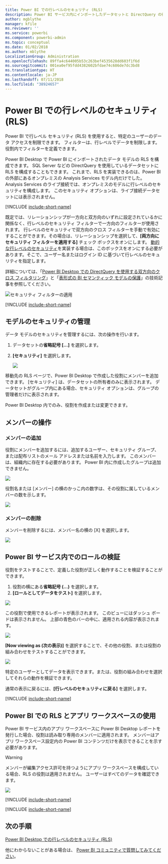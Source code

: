 ```yaml
---
title: Power BI での行レベルのセキュリティ (RLS)
description: Power BI サービス内にインポートしたデータセットと DirectQuery の行レベルのセキュリティを構成する方法。
author: mgblythe
manager: kfile
ms.reviewer: ''
ms.service: powerbi
ms.component: powerbi-admin
ms.topic: conceptual
ms.date: 01/02/2018
ms.author: mblythe
LocalizationGroup: Administration
ms.openlocfilehash: 89ffa4c644005b53c263bef4535628dd603f1f6d
ms.sourcegitcommit: 001ea0ef95fdd4382602bfdae74c686de7dc3bd8
ms.translationtype: HT
ms.contentlocale: ja-JP
ms.lasthandoff: 07/11/2018
ms.locfileid: "38924657"
---
```

# <a name="row-level-security-rls-with-power-bi"></a>Power BI での行レベルのセキュリティ (RLS)
Power BI で行レベル セキュリティ (RLS) を使用すると、特定のユーザーのデータ アクセスを制限できます。 フィルターは、行レベルでデータを制限します。 役割内でフィルターを定義できます。

Power BI Desktop で Power BI にインポートされたデータ モデルの RLS を構成できます。 SQL Server などの DirectQuery を使用しているデータセットに RLS を構成することもできます。 これまで、RLS を実装できるのは、Power BI の外部にあるオンプレミスの Analysis Services モデル内だけでした。 Analysis Services のライブ接続では、オンプレミスのモデルに行レベルのセキュリティを構成します。 このセキュリティ オプションは、ライブ接続データセットには表示されません。

[!INCLUDE [include-short-name](./includes/rls-desktop-define-roles.md)]

既定では、リレーションシップが一方向と双方向のいずれに設定されているかに関係なく、行レベルのセキュリティ フィルターで一方向のフィルターが使用されます。 行レベルのセキュリティで双方向のクロス フィルターを手動で有効にすることができます。その場合は、リレーションシップを選択して、**[両方向にセキュリティ フィルターを適用する]** チェック ボックスをオンにします。 [動的な行レベルのセキュリティ](https://docs.microsoft.com/sql/analysis-services/supplemental-lesson-implement-dynamic-security-by-using-row-filters)を実装する場合は、このボックスをオンにする必要があります。そこで、ユーザー名またはログイン ID に基づいて行レベルのセキュリティを指定します。 

詳細については、「[Power BI Desktop での DirectQuery を使用する双方向のクロス フィルタリング](desktop-bidirectional-filtering.md)」と「[表形式の BI セマンティック モデルの保護](http://download.microsoft.com/download/D/2/0/D20E1C5F-72EA-4505-9F26-FEF9550EFD44/Securing%20the%20Tabular%20BI%20Semantic%20Model.docx)」の技術記事を参照してください。

![セキュリティ フィルターの適用](media/service-admin-rls/rls-apply-security-filter.png)


[!INCLUDE [include-short-name](./includes/rls-desktop-view-as-roles.md)]

## <a name="manage-security-on-your-model"></a>モデルのセキュリティの管理
データ モデルのセキュリティを管理するには、次の操作を行います。

1. データセットの**省略記号 [...]** を選択します。
2. **[セキュリティ]** を選択します。
   
   ![](media/service-admin-rls/rls-security.png)

移動先の RLS ページで、Power BI Desktop で作成した役割にメンバーを追加できます。 [セキュリティ] は、データセットの所有者のみに表示されます。 データセットがグループ内にある場合、セキュリティ オプションは、グループの管理者だけに表示されます。 

Power BI Desktop 内でのみ、役割を作成または変更できます。

## <a name="working-with-members"></a>メンバーの操作
### <a name="add-members"></a>メンバーの追加
役割にメンバーを追加するには、追加するユーザー、セキュリティ グループ、または配布リストのメール アドレスまたは名前を入力します。 このメンバーは、組織内に存在する必要があります。 Power BI 内に作成したグループは追加できません。

![](media/service-admin-rls/rls-add-member.png)

役割名または [メンバー] の横のかっこ内の数字は、その役割に属しているメンバーの数を示します。

![](media/service-admin-rls/rls-member-count.png)

### <a name="remove-members"></a>メンバーの削除
メンバーを削除するには、メンバー名の横の [X] を選択します。 

![](media/service-admin-rls/rls-remove-member.png)

## <a name="validating-the-role-within-the-power-bi-service"></a>Power BI サービス内でのロールの検証
役割をテストすることで、定義した役割が正しく動作することを検証することができます。 

1. 役割の横にある**省略記号 (...)** を選択します。
2. **[ロールとしてデータをテスト]** を選択します。

![](media/service-admin-rls/rls-test-role.png)

この役割で使用できるレポートが表示されます。 このビューにはダッシュ ボードは表示されません。 上部の青色のバーの中に、適用される内容が表示されます。

![](media/service-admin-rls/rls-test-role2.png)

**[Now viewing as (次の表示)]** を選択することで、その他の役割、または役割の組み合わせをテストすることができます。

![](media/service-admin-rls/rls-test-role3.png)

特定のユーザーとしてデータを表示できます。または、役割の組み合わせを選択してそれらの動作を検証できます。 

通常の表示に戻るには、**[行レベルのセキュリティに戻る]** を選択します。

[!INCLUDE [include-short-name](./includes/rls-usernames.md)]

## <a name="using-rls-with-app-workspaces-in-power-bi"></a>Power BI での RLS とアプリ ワークスペースの使用
Power BI サービス内のアプリ ワークスペースに Power BI Desktop レポートを発行した場合、役割は読み取り専用のメンバーに適用されます。 メンバーはアプリ ワークスペース設定内の Power BI コンテンツだけを表示できることを示す必要があります。

> [!WARNING]
> メンバーが編集アクセス許可を持つようにアプリ ワークスペースを構成している場合、RLS の役割は適用されません。 ユーザーはすべてのデータを確認できます。
> 
> 

![](media/service-admin-rls/rls-group-settings.png)

[!INCLUDE [include-short-name](./includes/rls-limitations.md)]

[!INCLUDE [include-short-name](./includes/rls-faq.md)]

## <a name="next-steps"></a>次の手順
[Power BI Desktop での行レベルのセキュリティ (RLS)](desktop-rls.md)  

他にわからないことがある場合は、 [Power BI コミュニティで質問してみてください](http://community.powerbi.com/)。

